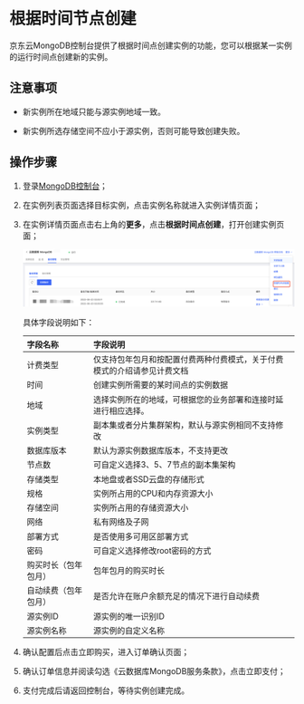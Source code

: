 # 根据时间节点创建

京东云MongoDB控制台提供了根据时间点创建实例的功能，您可以根据某一实例的运行时间点创建新的实例。

## 注意事项

- 新实例所在地域只能与源实例地域一致。

- 新实例所选存储空间不应小于源实例，否则可能导致创建失败。

  

## 操作步骤

1. 登录[MongoDB控制台](https://mongodb-console.jdcloud.com/mongodb)；

2. 在实例列表页面选择目标实例，点击实例名称就进入实例详情页面；

3. 在实例详情页面点击右上角的**更多**，点击**根据时间点创建**，打开创建实例页面；

   ![img](../../../../../../image/mongodb/createByTime.png)

   

   具体字段说明如下：

   | 字段名称             | 字段说明                                                     |
   | -------------------- | ------------------------------------------------------------ |
   | 计费类型             | 仅支持包年包月和按配置付费两种付费模式，关于付费模式的介绍请参见计费文档 |
   | 时间                 | 创建实例所需要的某时间点的实例数据                           |
   | 地域                 | 选择实例所在的地域，可根据您的业务部署和连接时延进行相应选择。 |
   | 实例类型             | 副本集或者分片集群架构，默认与源实例相同不支持修改           |
   | 数据库版本           | 默认为源实例数据库版本，不支持更改                           |
   | 节点数               | 可自定义选择3、5、7节点的副本集架构                          |
   | 存储类型             | 本地盘或者SSD云盘的存储形式                                  |
   | 规格                 | 实例所占用的CPU和内存资源大小                                |
   | 存储空间             | 实例所占用的存储资源大小                                     |
   | 网络                 | 私有网络及子网                                               |
   | 部署方式             | 是否使用多可用区部署方式                                     |
   | 密码                 | 可自定义选择修改root密码的方式                               |
   | 购买时长（包年包月） | 包年包月的购买时长                                           |
   | 自动续费（包年包月） | 是否允许在账户余额充足的情况下进行自动续费                   |
   | 源实例ID             | 源实例的唯一识别ID                                           |
   | 源实例名称           | 源实例的自定义名称                                           |

4. 确认配置后点击立即购买，进入订单确认页面；

5. 确认订单信息并阅读勾选《云数据库MongoDB服务条款》，点击立即支付；

6. 支付完成后请返回控制台，等待实例创建完成。
